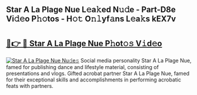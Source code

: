 ## Star A La Plage Nue L𝚎a𝚔ed N𝚞𝚍e - Part-D8e Vi𝚍𝚎o P𝚑𝚘tos - H𝚘𝚝 O𝚗𝚕yf𝚊ns L𝚎a𝚔s kEX7v

# <h2><a href="http://kfdio3.oniu.top/?m=Star+A+La+Plage+Nue">🔗👉 🔴 Star A La Plage Nue P𝚑ot𝚘𝚜 V𝚒d𝚎o</a></h2>

[![Star A La Plage Nue Nu𝚍e𝚜](https://i.imgur.com/0qMVB7G.gif)](http://kfdio3.oniu.top/?m=Star+A+La+Plage+Nue)
Social media personality Star A La Plage Nue, famed for publishing dance and lifestyle material, consisting of presentations and vlogs. Gifted acrobat partner Star A La Plage Nue, famed for their exceptional skills and accomplishments in performing acrobatic feats with partners.  
